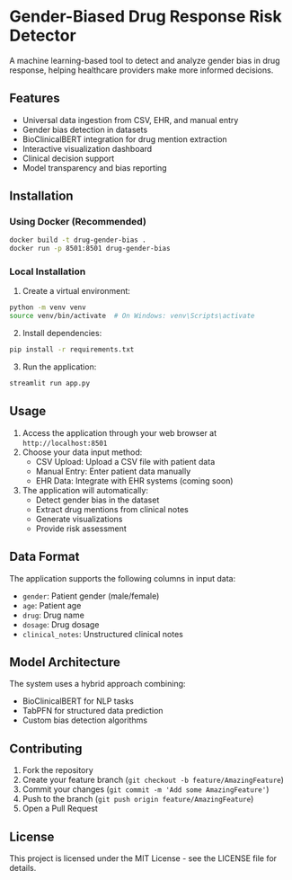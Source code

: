 # Gender-Biased Drug Response Risk Detector

A machine learning-based tool to detect and analyze gender bias in drug response, helping healthcare providers make more informed decisions.

## Features

- Universal data ingestion from CSV, EHR, and manual entry
- Gender bias detection in datasets
- BioClinicalBERT integration for drug mention extraction
- Interactive visualization dashboard
- Clinical decision support
- Model transparency and bias reporting

## Installation

### Using Docker (Recommended)

```bash
docker build -t drug-gender-bias .
docker run -p 8501:8501 drug-gender-bias
```

### Local Installation

1. Create a virtual environment:
```bash
python -m venv venv
source venv/bin/activate  # On Windows: venv\Scripts\activate
```

2. Install dependencies:
```bash
pip install -r requirements.txt
```

3. Run the application:
```bash
streamlit run app.py
```

## Usage

1. Access the application through your web browser at `http://localhost:8501`
2. Choose your data input method:
   - CSV Upload: Upload a CSV file with patient data
   - Manual Entry: Enter patient data manually
   - EHR Data: Integrate with EHR systems (coming soon)
3. The application will automatically:
   - Detect gender bias in the dataset
   - Extract drug mentions from clinical notes
   - Generate visualizations
   - Provide risk assessment

## Data Format

The application supports the following columns in input data:
- `gender`: Patient gender (male/female)
- `age`: Patient age
- `drug`: Drug name
- `dosage`: Drug dosage
- `clinical_notes`: Unstructured clinical notes

## Model Architecture

The system uses a hybrid approach combining:
- BioClinicalBERT for NLP tasks
- TabPFN for structured data prediction
- Custom bias detection algorithms

## Contributing

1. Fork the repository
2. Create your feature branch (`git checkout -b feature/AmazingFeature`)
3. Commit your changes (`git commit -m 'Add some AmazingFeature'`)
4. Push to the branch (`git push origin feature/AmazingFeature`)
5. Open a Pull Request

## License

This project is licensed under the MIT License - see the LICENSE file for details.
